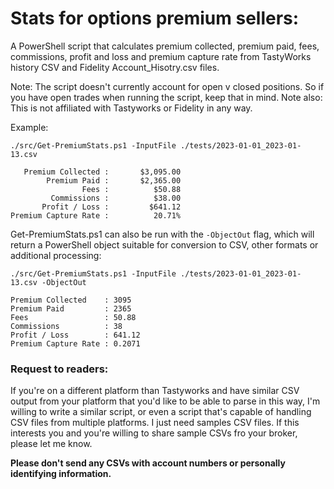 # Stats for options premium sellers:

A PowerShell script that calculates premium collected, premium paid, fees, commissions, profit and loss and premium capture rate from TastyWorks history CSV and Fidelity Account_Hisotry.csv files.

Note: The script doesn't currently account for open v closed positions. So if you have open trades when running the script, keep that in mind.
Note also: This is not affiliated with Tastyworks or Fidelity in any way.

Example:

```
./src/Get-PremiumStats.ps1 -InputFile ./tests/2023-01-01_2023-01-13.csv                                              

   Premium Collected :       $3,095.00
        Premium Paid :       $2,365.00
                Fees :          $50.88
         Commissions :          $38.00
       Profit / Loss :         $641.12
Premium Capture Rate :          20.71%
```

Get-PremiumStats.ps1 can also be run with the `-ObjectOut` flag, which will return a PowerShell object suitable for conversion to CSV, other formats or additional processing:
```
./src/Get-PremiumStats.ps1 -InputFile ./tests/2023-01-01_2023-01-13.csv -ObjectOut

Premium Collected    : 3095
Premium Paid         : 2365
Fees                 : 50.88
Commissions          : 38
Profit / Loss        : 641.12
Premium Capture Rate : 0.2071
```

### Request to readers:
If you're on a different platform than Tastyworks and have similar CSV output from your platform that you'd like to be able to parse in this way, I'm willing to write a similar script, or even a script that's capable of handling CSV files from multiple platforms. I just need samples CSV files. If this interests you and you're willing to share sample CSVs fro your broker, please let me know. 

**Please don't send any CSVs with account numbers or personally identifying information.**

